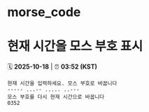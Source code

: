 # morse_code
# 현재 시간을 모스 부호 표시
<!-- MORSE_TIME_START -->
🗓️ **2025-10-18** | ⏰ **03:52 (KST)**

```
현재 시간을 입력하세요. 모스 부호로 바꿉니다
----- ...-- ..... ..---
모스 부호를 다시 현재 시간으로 바꿉니다
0352
```
<!-- MORSE_TIME_END -->
